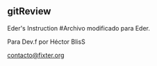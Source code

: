 ## gitReview
Eder's Instruction
#Archivo modificado para Eder.

Para Dev.f por Héctor BlisS

contacto@fixter.org
